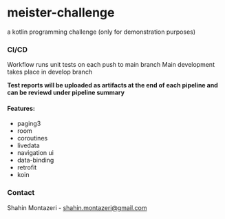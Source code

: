 # meister-challenge
a kotlin programming challenge (only for demonstration purposes) 

### CI/CD
Workflow runs unit tests on each push to main branch
Main development takes place in develop branch

**Test reports will be uploaded as artifacts at the end of each pipeline and can be reviewd under pipeline summary**

#### Features:
* paging3
* room
* coroutines
* livedata
* navigation ui
* data-binding
* retrofit
* koin

### Contact
Shahin Montazeri - shahin.montazeri@gmail.com
